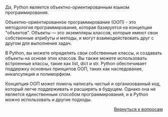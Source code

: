 Да, Python является объектно-ориентированным языком программирования.

Объектно-ориентированное программирование (ООП) - это методология программирования, которая базируется на концепции
"объектов". Объекты — это экземпляры классов, которые имеют свои собственные атрибуты и методы, и могут
взаимодействовать друг с другом для выполнения задач.

В Python, вы можете определять свои собственные классы, и создавать объекты на основе этих классов. Вы также можете
использовать встроенные классы, такие как list, dict и str. Python обеспечивает поддержку основных принципов ООП,
таких как наследование, инкапсуляция и полиморфизм.

Концепция ООП может помочь написать чистый и организованный код, который легче поддерживать и расширять в будущем.
Однако она не является единственным способом программирования, и в Python можно использовать и другие подходы.


<div align="right">

[Вернуться к вопросам](../Вопросы.md)

</div>
